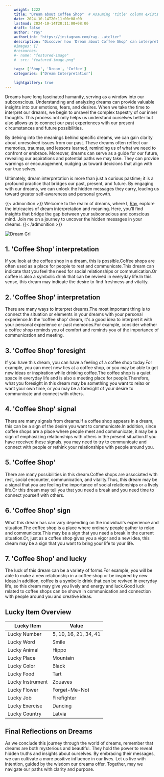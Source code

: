 ```yaml
---
    weight: 1222
    title: "Dream about Coffee Shop"  # Assuming 'title' column exists
    date: 2024-10-14T20:11:00+08:00
    lastmod: 2024-10-14T20:11:00+08:00
    draft: false
    author: "ray"
    authorLink: "https://instagram.com/ray._.atelier"
    description: "Discover how 'Dream about Coffee Shop' can interpret your future and uncover its significant meanings in your life."
    #images: []
    #resources:
    #- name: "featured-image"
    #  src: "featured-image.png"
    
    tags: ['Shop', 'Dream', 'Coffee']
    categories: ["Dream Interpretation"]
    
    lightgallery: true
---
```

    
Dreams have long fascinated humanity, serving as a window into our subconscious. Understanding and analyzing dreams can provide valuable insights into our emotions, fears, and desires. When we take the time to interpret our dreams, we begin to unravel the complex tapestry of our inner thoughts. This process not only helps us understand ourselves better but also allows us to connect our past experiences with our present circumstances and future possibilities.

By delving into the meanings behind specific dreams, we can gain clarity about unresolved issues from our past. These dreams often reflect our memories, traumas, and lessons learned, reminding us of what we need to confront or embrace. Moreover, dreams can serve as a guide for our future, revealing our aspirations and potential paths we may take. They can provide warnings or encouragement, nudging us toward decisions that align with our true selves.

Ultimately, dream interpretation is more than just a curious pastime; it is a profound practice that bridges our past, present, and future. By engaging with our dreams, we can unlock the hidden messages they carry, leading us toward greater self-awareness and personal growth.

{{< admonition >}}
Welcome to the realm of dreams, where I, [Ray](https://instagram.com/ray._.atelier), explore the intricacies of dream interpretation and meaning. Here, you’ll find insights that bridge the gap between your subconscious and conscious mind. Join me on a journey to uncover the hidden messages in your dreams.
{{< /admonition >}}

![Dream Grl](https://cdn.pixabay.com/photo/2017/11/02/03/35/gothic-2910057_1280.jpg "Dream Grl")

## 1. 'Coffee Shop' interpretation
If you look at the coffee shop in a dream, this is possible.Coffee shops are often used as a place for people to rest and communicate.This dream can indicate that you feel the need for social relationships or communication.Or coffee is also a symbolic drink that can be revived in everyday life.In this sense, this dream may indicate the desire to find freshness and vitality.

## 2. 'Coffee Shop' interpretation
There are many ways to interpret dreams.The most important thing is to connect the situation or elements in your dreams with your personal experience.In the 'coffee shop' dream, it's a good idea to interpret it with your personal experience or past memories.For example, consider whether a coffee shop reminds you of comfort and reminds you of the importance of communication and meeting.

## 3. 'Coffee Shop' foresight
If you have this dream, you can have a feeling of a coffee shop today.For example, you can meet new ties at a coffee shop, or you may be able to get new ideas or inspiration while drinking coffee.The coffee shop is a quiet space in everyday life and is also a meeting place for people.Therefore, what you foresight in this dream may be something you want to relax or want your own time, or you may be a foresight of your desire to communicate and connect with others.

## 4. 'Coffee Shop' signal
There are many signals from dreams.If a coffee shop appears in a dream, this can be a sign of the desire you want to communicate.In addition, since coffee shops are a place where people meet and communicate, it may be a sign of emphasizing relationships with others in the present situation.If you have received these signals, you may need to try to communicate and connect with people or rethink your relationships with people around you.

## 5. 'Coffee Shop'
There are many possibilities in this dream.Coffee shops are associated with rest, social encounter, communication, and vitality.Thus, this dream may be a signal that you are feeling the importance of social relationships or a lively life.Or this dream may tell you that you need a break and you need time to connect yourself with others.

## 6. 'Coffee Shop' sign
What this dream has can vary depending on the individual's experience and situation.The coffee shop is a place where ordinary people gather to relax and communicate.This may be a sign that you need a break in the current situation.Or, just as a coffee shop gives you a vigor and a new idea, this dream may be a sign that you want to bring your life to your life.

## 7. 'Coffee Shop' and lucky
The luck of this dream can be a variety of forms.For example, you will be able to make a new relationship in a coffee shop or be inspired by new ideas.In addition, coffee is a symbolic drink that can be revived in everyday life, so this dream may give you lively and energy and luck.Good luck related to coffee shops can be shown in communication and connection with people around you and creative ideas.

## Lucky Item Overview
| Lucky Item          | Value              |
|---------------|--------------------|
| Lucky Number        | 5, 10, 16, 21, 34, 41  |
| Lucky Word          | Smile |
| Lucky Animal        | Hippo |
| Lucky Place         | Mountain     |
| Lucky Color         | Black     |
| Lucky Food          | Tart      |
| Lucky Instrument    | Zouaves |
| Lucky Flower        | Forget-Me-Not    |
| Lucky Job           | Firefighter       |
| Lucky Exercise      | Dancing  |
| Lucky Country       | Latvia    |


##  Final Reflections on Dreams

As we conclude this journey through the world of dreams, remember that dreams are both mysterious and beautiful. They hold the power to reveal hidden truths and insights about ourselves. By embracing their messages, we can cultivate a more positive influence in our lives. Let us live with intention, guided by the wisdom our dreams offer. Together, may we navigate our paths with clarity and purpose.
